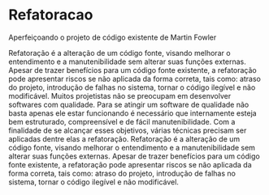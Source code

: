 # Refatoracao
Aperfeiçoando o projeto de código existente de Martin Fowler 


   Refatoração é a alteração de um código fonte, visando melhorar o
entendimento e a manutenibilidade sem alterar suas funções externas. Apesar
de trazer benefícios para um código fonte existente, a refatoração pode
apresentar riscos se não aplicada da forma correta, tais como: atraso do
projeto, introdução de falhas no sistema, tornar o código ilegível e não
modificável.
Muitos projetistas não se
preocupam em desenvolver softwares com qualidade.
Para se atingir um software de qualidade não basta apenas ele estar
funcionando é necessário que internamente esteja bem estruturado,
compreensível e de fácil manutenibilidade. Com a finalidade de se alcançar
esses objetivos, várias técnicas precisam ser aplicadas dentre elas a
refatoração.
     Refatoração é a alteração de um código fonte, visando melhorar o
entendimento e a manutenibilidade sem alterar suas funções externas. Apesar
de trazer benefícios para um código fonte existente, a refatoração pode
apresentar riscos se não aplicada da forma correta, tais como: atraso do
projeto, introdução de falhas no sistema, tornar o código ilegível e não
modificável.
